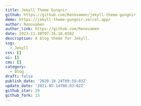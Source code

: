 ```yaml
---
title: Jekyll Theme Gungnir
github: https://github.com/Renovamen/jekyll-theme-gungnir
demo: https://jekyll-theme-gungnir.vercel.app/
author: Renovamen
author_link: https://github.com/Renovamen
date: 2023-11-30T07:16:18.658Z
description: A blog theme for Jekyll.
ssg:
  - Jekyll
css: []
ui: []
cms: []
category:
  - Blog
draft: false
publish_date: '2020-10-24T09:59:03Z'
update_date: '2021-05-14T08:03:02Z'
github_star: 29
github_fork: 13
---
```

